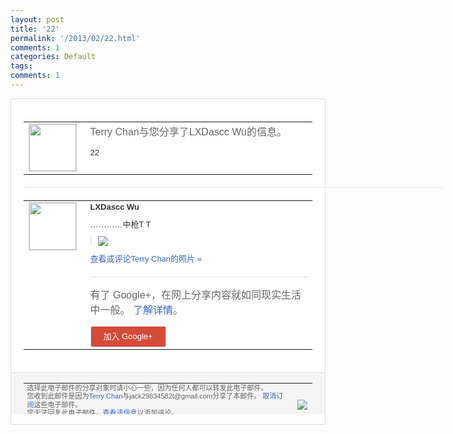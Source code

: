 ```yaml
---
layout: post
title: '22'
permalink: '/2013/02/22.html'
comments: 1
categories: Default
tags: 
comments: 1
---
```

<!-- X-Notifications: 1:7ea52bfdb0000000 -->

<div style="border:solid 1px #dfdfdf;color:#686868;font:13px Arial"><div style="background-color:#fff;padding:20px;"><table cellpadding="0" cellspacing="0"><tr><td style="padding-right:15px;vertical-align:top"><a href="https://plus.google.com/_/notifications/emlink?emr=14900066512970582018&amp;emid=CKD5xY3ovbUCFWlUcgodklgAAA&amp;path=%2F108643996575278738906&amp;dt=1361120261671&amp;uob=8"><img height="75" src="https://lh3.googleusercontent.com/-KKRGTyJ5Bl0/AAAAAAAAAAI/AAAAAAAAtnY/R4QEWIp3Ur0/s75-c-k-a/photo.jpg" style="border:solid 1px #cccccc;" width="75"/></a></td><td style="width:578px;color:#333;font:13px Arial;vertical-align:top"><div style="color:#686868;font:16px Arial;padding-bottom:15px">Terry Chan与您分享了LXDascc Wu的信息。</div><div style="padding-bottom:10px">22</div></td></tr></table><div style="margin:20px 0;border-bottom:solid 1px #dfdfdf;width:670px"></div><table cellpadding="0" cellspacing="0"><tr><td style="padding-right:15px;vertical-align:top"><a href="https://plus.google.com/_/notifications/emlink?emr=14900066512970582018&amp;emid=CKD5xY3ovbUCFWlUcgodklgAAA&amp;path=%2F117406708407898608971&amp;dt=1361120261671&amp;uob=8"><img height="75" src="https://lh3.googleusercontent.com/-JbUCejzZvZk/AAAAAAAAAAI/AAAAAAAAbiU/Q9tNxG-Rhzo/s75-c-k-a/photo.jpg" style="border:solid 1px #cccccc;" width="75"/></a></td><td style="width:578px;color:#333;font:13px Arial;vertical-align:top"><div style="font-weight:bold;padding-bottom:10px">LXDascc Wu</div><div style="padding-bottom:10px">…………中枪T T</div><div style="margin-bottom:10px;padding-left:10px; border-left:2px solid #EAEAEA"><span style="margin-right:5px"><a href="https://plus.google.com/_/notifications/emlink?emr=14900066512970582018&amp;emid=CKD5xY3ovbUCFWlUcgodklgAAA&amp;path=%2F108643996575278738906%2Fposts%2F5tpapSd9kXH%3Fgpinv%3DAMIXal-fxd1DBfdVkwsUpkHEivGwcr3iG1bVz3EqvgO8KRRAMPYXTKNfDkh0XxjMhTPKWfZdUHnLFt3AA2_2SRyodVn7oQfTpi-5d3WzQ8fea0q1xE8bgbc&amp;dt=1361120261671&amp;uob=8" style="color:#3366CC;text-decoration:none;"><img border="0" src="https://lh3.googleusercontent.com/-s03fY_pyiRI/USDyZnRUJYI/AAAAAAAAcPQ/9fRK4tunXlg/h120/8cdaae4bjw1e1wn3heynlj.jpg" style="max-height:200px;max-width:275px"/></a></span></div><a href="https://plus.google.com/_/notifications/emlink?emr=14900066512970582018&amp;emid=CKD5xY3ovbUCFWlUcgodklgAAA&amp;path=%2Fphotos%2F117406708407898608971%2Falbums%2F5845938832785422689%2F5845938838179161474%3Fgpinv%3DAMIXal-fxd1DBfdVkwsUpkHEivGwcr3iG1bVz3EqvgO8KRRAMPYXTKNfDkh0XxjMhTPKWfZdUHnLFt3AA2_2SRyodVn7oQfTpi-5d3WzQ8fea0q1xE8bgbc%26authkey%3DCJzXvYSKioTw3wE&amp;dt=1361120261671&amp;uob=8" style="color:#3366CC;text-decoration:none">查看或评论Terry Chan的照片 »</a><div style="margin-top:20px;border-top:solid 1px #dfdfdf"><div style="padding:15px 0;color:#686868;font:16px Arial">有了 Google+，在网上分享内容就如同现实生活中一般。 <a href="http://www.google.com/+/learnmore/" style="color:#3366CC;text-decoration:none">了解详情</a>。</div><a href="https://plus.google.com/_/notifications/emlink?emr=14900066512970582018&amp;emid=CKD5xY3ovbUCFWlUcgodklgAAA&amp;path=%2F%3Fgpinv%3DAMIXal-fxd1DBfdVkwsUpkHEivGwcr3iG1bVz3EqvgO8KRRAMPYXTKNfDkh0XxjMhTPKWfZdUHnLFt3AA2_2SRyodVn7oQfTpi-5d3WzQ8fea0q1xE8bgbc&amp;dt=1361120261671&amp;uob=8" style="padding:1px 20px;min-width:54px;display:inline-block; background-color:#d44b38;text-align:center; font:13px Arial; border-radius:3px;color:#fff;border:solid 1px #dfdfdf; white-space:nowrap;text-decoration:none;height:30px;line-height:30px">加入 Google+</a></div></td></tr></table></div><div style="border-top:solid 1px #dfdfdf;padding:0 20px; background-color:#f5f5f5"><table cellpadding="0" cellspacing="0" style="height:50px"><tbody><tr><td style="vertical-align:middle;width:100%; color:#636363;font:11px Arial; line-height:120%">选择此电子邮件的分享对象时请小心一些，因为任何人都可以转发此电子邮件。<br/>您收到此邮件是因为<a href="https://plus.google.com/_/notifications/emlink?emr=14900066512970582018&amp;emid=CKD5xY3ovbUCFWlUcgodklgAAA&amp;path=%2F108643996575278738906%3Fgpinv%3DAMIXal-fxd1DBfdVkwsUpkHEivGwcr3iG1bVz3EqvgO8KRRAMPYXTKNfDkh0XxjMhTPKWfZdUHnLFt3AA2_2SRyodVn7oQfTpi-5d3WzQ8fea0q1xE8bgbc&amp;dt=1361120261671&amp;uob=8" style="color:#3366CC;text-decoration:none">Terry Chan</a>与jack29834582t@gmail.com分享了本邮件。 <a href="https://plus.google.com/_/notifications/emlink?emr=14900066512970582018&amp;emid=CKD5xY3ovbUCFWlUcgodklgAAA&amp;path=%2F_%2Fnonplus%2Femailsettings%3Fgpinv%3DAMIXal-fxd1DBfdVkwsUpkHEivGwcr3iG1bVz3EqvgO8KRRAMPYXTKNfDkh0XxjMhTPKWfZdUHnLFt3AA2_2SRyodVn7oQfTpi-5d3WzQ8fea0q1xE8bgbc%26est%3DADH5u8VFjtBqEbdBZ20OxbjBHKOIIH-6vMeYLQbZGp5CF9UgmOT1NCbZ2ExOPjnK2BgB0TjdvoxW5ldccxK77qY-C4pxDAK3QHCApQEEJjDZ2-PgXi5XFwU6xsEgeH-2rpL4pld96nHJUPXx6WmGvTJnQAXP_RyrFw&amp;dt=1361120261671&amp;uob=8" style="color:#3366CC;text-decoration:none">取消订阅</a>这些电子邮件。<br/>您无法回复此电子邮件。<a href="https://plus.google.com/_/notifications/emlink?emr=14900066512970582018&amp;emid=CKD5xY3ovbUCFWlUcgodklgAAA&amp;path=%2F108643996575278738906%2Fposts%2F5tpapSd9kXH%3Fgpinv%3DAMIXal-fxd1DBfdVkwsUpkHEivGwcr3iG1bVz3EqvgO8KRRAMPYXTKNfDkh0XxjMhTPKWfZdUHnLFt3AA2_2SRyodVn7oQfTpi-5d3WzQ8fea0q1xE8bgbc&amp;dt=1361120261671&amp;uob=8" style="color:#3366CC;text-decoration:none">查看该信息</a>以添加评论。<br/>Google Inc., 1600 Amphitheatre Pkwy, Mountain View, CA 94043 USA<br/></td><td><img src="https://ssl.gstatic.com/s2/oz/images/notifications/logo/google-plus-6617a72bb36cc548861652780c9e6ff1.png"/></td></tr></tbody></table></div></div>